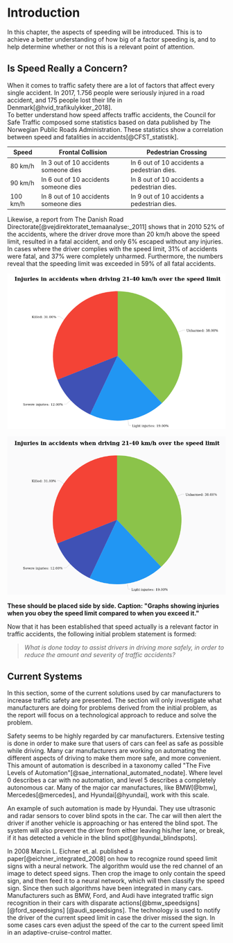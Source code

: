 # Introduction
In this chapter, the aspects of speeding will be introduced. This is to achieve a better understanding of how big of a factor speeding is, and to help determine whether or not this is a relevant point of attention.

## Is Speed Really a Concern?

When it comes to traffic safety there are a lot of factors that affect every single accident. In 2017, 1.756 people were seriously injured in a road accident, and 175 people lost their life in Denmark[@hvid_trafikulykker_2018].  
To better understand how speed affects traffic accidents, the Council for Safe Traffic composed some statistics based on data published by The Norwegian Public Roads Administration. These statistics show a correlation between speed and fatalities in accidents[@CFST_statistik].

| Speed     | Frontal Collision                     | Pedestrian Crossing                           |
| -----     | -----------------                     | -------------------                           |
| 80 km/h   | In 3 out of 10 accidents someone dies | In 6 out of 10 accidents a pedestrian dies.   |
| 90 km/h   | In 6 out of 10 accidents someone dies | In 8 out of 10 accidents a pedestrian dies.   |
| 100 km/h  | In 8 out of 10 accidents someone dies | In 9 out of 10 accidents a pedestrian dies.   |

Likewise, a report from The Danish Road Directorate[@vejdirektoratet_temaanalyse:_2011] shows that in 2010 52% of the accidents, where the driver drove more than 20 km/h above the speed limit, resulted in a fatal accident, and only 6% escaped without any injuries. In cases where the driver complies with the speed limit, 31% of accidents were fatal, and 37% were completely unharmed. Furthermore, the numbers reveal that the speeding limit was exceeded in 59% of all fatal accidents.

![obeying the speed limit](report/assets/pictures/obeying_speed_limit.png)

![Exceeding the speed limit](report/assets/pictures/exceeding_speed_limit.png)

**These should be placed side by side. Caption: "Graphs showing injuries when you obey the speed limit compared to when you exceed it."**

Now that it has been established that speed actually is a relevant factor in traffic accidents, the following initial problem statement is formed:

> *What is done today to assist drivers in driving more safely, in order to reduce the amount and severity of traffic accidents?*

## Current Systems
In this section, some of the current solutions used by car manufacturers to increase traffic safety are presented. The section will only investigate what manufacturers are doing for problems derived from the initial problem, as the report will focus on a technological approach to reduce and solve the problem.

Safety seems to be highly regarded by car manufacturers. Extensive testing is done in order to make sure that users of cars can feel as safe as possible while driving. Many car manufacturers are working on automating the different aspects of driving to make them more safe, and more convenient. This amount of automation is described in a taxonomy called "The Five Levels of Automation"[@sae_international_automated_nodate].
Where level 0 describes a car with no automation, and level 5 describes a completely autonomous car. Many of the major car manufactures, like BMW[@bmw], Mercedes[@mercedes], and Hyundai[@hyundai], work with this scale.

An example  of such automation is made by Hyundai. They use ultrasonic and radar sensors to cover blind spots in the car. The car will then alert the driver if another vehicle is approaching or has entered the blind spot. The system will also prevent the driver from either leaving his/her lane, or break, if it has detected a vehicle in the blind spot[@hyundai_blindspots].

In 2008 Marcin L. Eichner et. al. published a paper[@eichner_integrated_2008] on how to recognize round speed limit signs with a neural network. The algorithm would use the red channel of an image to detect speed signs. Then crop the image to only contain the speed sign, and then feed it to a neural network, which will then classify the speed sign.
Since then such algorithms have been integrated in many cars. Manufacturers such as BMW, Ford, and Audi have integrated traffic sign recognition in their cars with disparate actions[@bmw_speedsigns] [@ford_speedsigns] [@audi_speedsigns]. The technology is used to notify the driver of the current speed limit in case the driver missed the sign. In some cases cars even adjust the speed of the car to the current speed limit in an adaptive-cruise-control matter.
